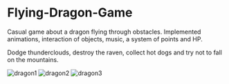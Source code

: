 # Flying-Dragon-Game
Casual game about a dragon flying through obstacles.
Implemented animations, interaction of objects, music, a system of points and HP.

Dodge thunderclouds, destroy the raven, collect hot dogs and try not to fall on the mountains. 

![dragon1](https://user-images.githubusercontent.com/36374796/64074195-f9df9280-ccb0-11e9-8595-387f2ab35f0e.jpg)
![dragon2](https://user-images.githubusercontent.com/36374796/64074197-fa782900-ccb0-11e9-8a38-7d41cb9f16d1.jpg)
![dragon3](https://user-images.githubusercontent.com/36374796/64074198-fa782900-ccb0-11e9-9b5a-d5d7925a9856.jpg)
